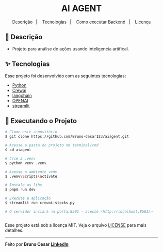 <h1 align="center">AI AGENT</h1>

<p align="center">
  <a href="#-descricao">Descrição</a>&nbsp;&nbsp;&nbsp;|&nbsp;&nbsp;&nbsp;
  <a href="#-tecnologias">Tecnologias</a>&nbsp;&nbsp;&nbsp;|&nbsp;&nbsp;&nbsp;
  <a href="#-executando-o-projeto">Como executar Backend</a>&nbsp;&nbsp;&nbsp;|&nbsp;&nbsp;&nbsp;
  <a href="#-licença">Licença</a>
</p>

## 📜 Descrição

- Projeto para análise de ações usando inteligencia artifical.

## ✨ Tecnologias

Esse projeto foi desenvolvido com as seguintes tecnologias:

- [Python](https://www.python.org/)
- [Crewai](https://www.crewai.com/)
- [langchain](https://www.langchain.com/)
- [OPENAI](https://platform.openai.com/docs/models)
- [streamlit](https://streamlit.io/)

## 🎲 Executando o Projeto

```bash
# Clone este repositório
$ git clone https://github.com/Bruno-Cesar123/aiagent.git

# Acesse a pasta do projeto no terminal/cmd
$ cd aiagent

# Crie a .venv
$ python venv .venv

# Acesse o ambiente venv
$ .venv\Scripts\activate

# Instale as libs
$ pnpm run dev

# Execute a aplicação
$ streamlit run crewai-stocks.py

# O servidor inciará na porta:8501 - acesse <http://localhost:8501/>



```

Esse projeto está sob a licença MIT. Veja o arquivo [LICENSE](license) para mais detalhes.

---

Feito por **Bruno Cesar** [**LinkedIn**](https://www.linkedin.com/in/bruno-cesar-b0039715a/)
